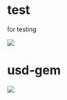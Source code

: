 # test
for testing

<img src="http://yuml.me/diagram/scruffy/class/[✚ Thing{bg:white}]❶- ✱>[Order {bg:green}]">

# usd-gem

<img src="https://yuml.me/diagram/scruffy/class/[SDM%20REST-API]-%3E[usd-gem {bg:green}]-%3E[rusdc]-%3E[usd-gem {bg:green}]-%3E[SDM%20REST-API],[ruby-script]-%3E[usd-gem {bg:green}]-%3E[ruby-script],[sinatra%20web-app]-%3E[usd-gem {bg:green}]-%3E[sinatra%20web-app],[bash commands]->[rusdc], [shell-scripts]->[rusdc]">
